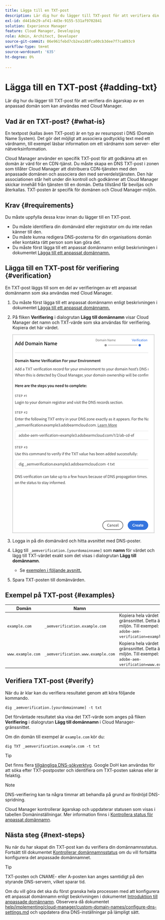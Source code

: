 ```yaml
---
title: Lägga till en TXT-post
description: Lär dig hur du lägger till TXT-post för att verifiera din ägarskap av en anpassad domän som kan användas med Cloud Manager.
exl-id: d441de29-af41-4d3e-9155-531af9702841
solution: Experience Manager
feature: Cloud Manager, Developing
role: Admin, Architect, Developer
source-git-commit: 06e961febd7cb2ea1d8fca00cb3dee7f7ca893c9
workflow-type: tm+mt
source-wordcount: '635'
ht-degree: 0%

---
```



# Lägga till en TXT-post {#adding-txt}

Lär dig hur du lägger till TXT-post för att verifiera din ägarskap av en anpassad domän som kan användas med Cloud Manager.

## Vad är en TXT-post? {#what-is}

En textpost (kallas även TXT-post) är en typ av resurspost i DNS (Domain Name System). Det gör det möjligt att associera godtycklig text med ett värdnamn, till exempel läsbar information om ett värdnamn som server- eller nätverksinformation.

Cloud Manager använder en specifik TXT-post för att godkänna att en domän är värd för en CDN-tjänst. Du måste skapa en DNS TXT-post i zonen som tillåter Cloud Manager att distribuera CDN-tjänsten med den anpassade domänen och associera den med serverdelstjänsten. Den här associationen står helt under din kontroll och godkänner att Cloud Manager skickar innehåll från tjänsten till en domän. Detta tillstånd får beviljas och återkallas. TXT-posten är specifik för domänen och Cloud Manager-miljön.

## Krav {#requirements}

Du måste uppfylla dessa krav innan du lägger till en TXT-post.

* Du måste identifiera din domänvärd eller registrator om du inte redan känner till den.
* Du måste kunna redigera DNS-posterna för din organisations domän eller kontakta rätt person som kan göra det.
* Du måste först lägga till ett anpassat domännamn enligt beskrivningen i dokumentet [Lägga till ett anpassat domännamn.](/help/implementing/cloud-manager/custom-domain-names/add-custom-domain-name.md)

## Lägga till en TXT-post för verifiering {#verification}

En TXT-post läggs till som en del av verifieringen av ett anpassat domännamn som ska användas med Cloud Manager.

1. Du måste först lägga till ett anpassat domännamn enligt beskrivningen i dokumentet [Lägga till ett anpassat domännamn.](/help/implementing/cloud-manager/custom-domain-names/add-custom-domain-name.md)

1. På fliken **Verifiering** i dialogrutan **Lägg till domännamn** visar Cloud Manager det namn och TXT-värde som ska användas för verifiering. Kopiera det här värdet.

   ![Verifiering av domännamn](/help/implementing/cloud-manager/assets/cdn/cdn-create6.png)

1. Logga in på din domänvärd och hitta avsnittet med DNS-poster.

1. Lägg till `_aemverification.[yourdomainname]` som **namn** för värdet och lägg till TXT-värdet exakt som det visas i dialogrutan **Lägg till domännamn**.

   * Se [exemplen i följande avsnitt.](#examples)

1. Spara TXT-posten till domänvärden.

## Exempel på TXT-post {#examples}

| Domän | Namn | TXT Value |
|--- |--- |---|
| `example.com` | `_aemverification.example.com` | Kopiera hela värdet som visas i Cloud Manager-gränssnittet. Detta är specifikt för domänen och miljön. Till exempel:<br>`adobe-aem-verification=example.com/[program]/[env]/..*` |
| `www.example.com` | `_aemverification.www.example.com` | Kopiera hela värdet som visas i Cloud Manager-gränssnittet. Detta är specifikt för domänen och miljön. Till exempel:<br>`adobe-aem-verification=www.example.com/[program]/[env]/..*` |

## Verifiera TXT-post {#verify}

När du är klar kan du verifiera resultatet genom att köra följande kommando.

```shell
dig _aemverification.[yourdomainname] -t txt
```

Det förväntade resultatet ska visa det TXT-värde som anges på fliken **Verifiering** i dialogrutan **Lägg till domännamn** i Cloud Manager-gränssnittet.

Om din domän till exempel är `example.com` kör du:

```shell
dig TXT _aemverification.example.com -t txt
```

>[!TIP]
>
>Det finns flera [tillgängliga DNS-sökverktyg](https://www.ultratools.com/tools/dnsLookup). Google DoH kan användas för att söka efter TXT-postposter och identifiera om TXT-posten saknas eller är felaktig.

>[!NOTE]
>
>DNS-verifiering kan ta några timmar att behandla på grund av fördröjd DNS-spridning.
>
>Cloud Manager kontrollerar ägarskap och uppdaterar statusen som visas i tabellen Domäninställningar. Mer information finns i [Kontrollera status för anpassat domännamn](/help/implementing/cloud-manager/custom-domain-names/check-domain-name-status.md).

## Nästa steg {#next-steps}

Nu när du har skapat din TXT-post kan du verifiera din domännamnsstatus. Fortsätt till dokumentet [Kontrollerar domännamnsstatus](/help/implementing/cloud-manager/custom-domain-names/check-domain-name-status.md) om du vill fortsätta konfigurera det anpassade domännamnet.

>[!TIP]
>
>TXT-posten och CNAME- eller A-posten kan anges samtidigt på den styrande DNS-servern, vilket sparar tid.
>
>Om du vill göra det ska du först granska hela processen med att konfigurera ett anpassat domännamn enligt beskrivningen i dokumentet [Introduktion till anpassade domännamn](/help/implementing/cloud-manager/custom-domain-names/introduction.md). Observera då dokumentet [help/implementing/cloud-manager/custom-domain-names/configure-dns-settings.md](/help/implementing/cloud-manager/custom-domain-names/configure-dns-settings.md) och uppdatera dina DNS-inställningar på lämpligt sätt.